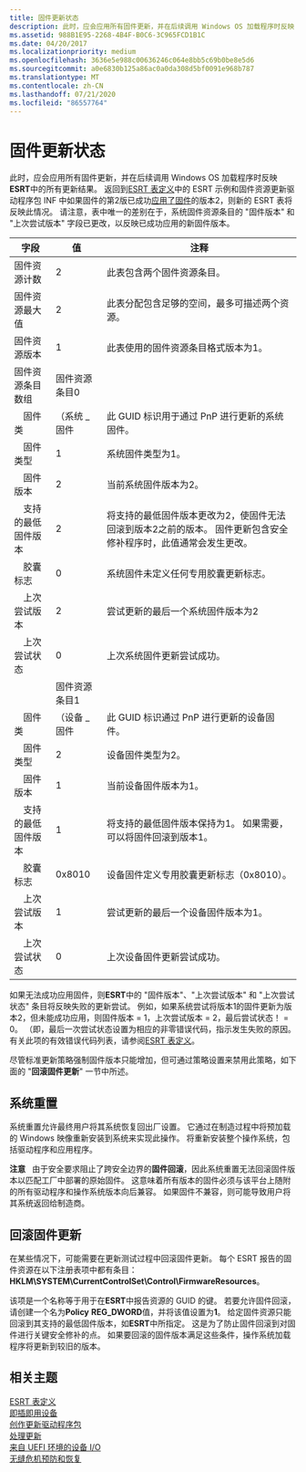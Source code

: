```yaml
---
title: 固件更新状态
description: 此时，应会应用所有固件更新，并在后续调用 Windows OS 加载程序时反映 ESRT 中的所有更新结果。
ms.assetid: 988B1E95-2268-4B4F-B0C6-3C965FCD1B1C
ms.date: 04/20/2017
ms.localizationpriority: medium
ms.openlocfilehash: 3636e5e988c00636246c064e8bb5c69b0be8e5d6
ms.sourcegitcommit: a0e6830b125a86ac0a0da308d5bf0091e968b787
ms.translationtype: MT
ms.contentlocale: zh-CN
ms.lasthandoff: 07/21/2020
ms.locfileid: "86557764"
---
```

# <a name="firmware-update-status"></a>固件更新状态


此时，应会应用所有固件更新，并在后续调用 Windows OS 加载程序时反映**ESRT**中的所有更新结果。 返回到[ESRT 表定义](esrt-table-definition.md)中的 ESRT 示例和固件资源更新驱动程序包 INF 中如果固件的第2版已成功[应用了固件](authoring-an-update-driver-package.md)的版本2，则新的 ESRT 表将反映此情况。 请注意，表中唯一的差别在于，系统固件资源条目的 "固件版本" 和 "上次尝试版本" 字段已更改，以反映已成功应用的新固件版本。

| 字段                               | 值                     | 注释                                                                                                                                                                                                              |
|-------------------------------------|---------------------------|----------------------------------------------------------------------------------------------------------------------------------------------------------------------------------------------------------------------|
|   固件资源计数           | 2                         | 此表包含两个固件资源条目。                                                                                                                                                                   |
|   固件资源最大值         | 2                         | 此表分配包含足够的空间，最多可描述两个资源。                                                                                                                                  |
|   固件资源版本         | 1                         | 此表使用的固件资源条目格式版本为1。                                                                                                                                                     |
|   固件资源条目数组     | 固件资源条目0 |                                                                                                                                                                                                                      |
|   固件类                    | （系统 \_固件        | 此 GUID 标识用于通过 PnP 进行更新的系统固件。                                                                                                                                                         |
|   固件类型                     | 1                         | 系统固件类型为1。                                                                                                                                                                                           |
|   固件版本                  | 2                         | 当前系统固件版本为2。                                                                                                                                                                            |
|   支持的最低固件版本 | 2                         | 将支持的最低固件版本更改为2，使固件无法回滚到版本2之前的版本。 固件更新包含安全修补程序时，此值通常会发生更改。 |
|   胶囊标志                     | 0                         | 系统固件未定义任何专用胶囊更新标志。                                                                                                                                                     |
|   上次尝试版本              | 2                         | 尝试更新的最后一个系统固件版本为2                                                                                                                                             |
|   上次尝试状态               | 0                         | 上次系统固件更新尝试成功。                                                                                                                                                              |
|                                     | 固件资源条目1 |                                                                                                                                                                                                                      |
|   固件类                    | （设备 \_固件        | 此 GUID 标识通过 PnP 进行更新的设备固件。                                                                                                                                                         |
|   固件类型                     | 2                         | 设备固件类型为2。                                                                                                                                                                                           |
|   固件版本                  | 1                         | 当前设备固件版本为1。                                                                                                                                                                            |
|   支持的最低固件版本 | 1                         | 将支持的最低固件版本保持为1。 如果需要，可以将固件回滚到版本1。                                                                                                          |
|   胶囊标志                     | 0x8010                    | 设备固件定义专用胶囊更新标志（0x8010）。                                                                                                                                                       |
|   上次尝试版本              | 1                         | 尝试更新的最后一个设备固件版本为1。                                                                                                                                             |
|   上次尝试状态               | 0                         | 上次设备固件更新尝试成功。                                                                                                                                                              |

 

如果无法成功应用固件，则**ESRT**中的 "固件版本"、"上次尝试版本" 和 "上次尝试状态" 条目将反映失败的更新尝试。 例如，如果系统尝试将版本1的固件更新为版本2，但未能成功应用，则固件版本 = 1，上次尝试版本 = 2，最后尝试状态！ = 0。 （即，最后一次尝试状态设置为相应的非零错误代码，指示发生失败的原因。 有关此项的有效错误代码列表，请参阅[ESRT 表定义](esrt-table-definition.md)。

尽管标准更新策略强制固件版本只能增加，但可通过策略设置来禁用此策略，如下面的 "**回滚固件更新**" 一节中所述。

## <a name="system-reset"></a>系统重置


系统重置允许最终用户将其系统恢复回出厂设置。 它通过在制造过程中将预加载的 Windows 映像重新安装到系统来实现此操作。 将重新安装整个操作系统，包括驱动程序和应用程序。

**注意**   由于安全要求阻止了跨安全边界的**固件回滚**，因此系统重置无法回滚固件版本以匹配工厂中部署的原始固件。 这意味着所有版本的固件必须与该平台上随附的所有驱动程序和操作系统版本向后兼容。 如果固件不兼容，则可能导致用户将其系统返回给制造商。

 

## <a name="rolling-back-firmware-updates"></a>回滚固件更新


在某些情况下，可能需要在更新测试过程中回滚固件更新。 每个 ESRT 报告的固件资源在以下注册表项中都有条目： **HKLM\SYSTEM\CurrentControlSet\Control\FirmwareResources**。

该项是一个名称等于用于在**ESRT**中报告资源的 GUID 的键。 若要允许固件回滚，请创建一个名为**Policy** **REG_DWORD**值，并将该值设置为**1**。 给定固件资源只能回滚到其支持的最低固件版本，如**ESRT**中所指定。 这是为了防止固件回滚到对固件进行关键安全修补的点。 如果要回滚的固件版本满足这些条件，操作系统加载程序将更新到较旧的版本。

## <a name="related-topics"></a>相关主题
[ESRT 表定义](esrt-table-definition.md)  
[即插即用设备](plug-and-play-device.md)  
[创作更新驱动程序包](authoring-an-update-driver-package.md)  
[处理更新](processing-updates.md)  
[来自 UEFI 环境的设备 I/O](device-i-o-from-the-uefi-environment.md)  
[无缝危机预防和恢复](seamless-crisis-prevention-and-recovery.md)  



